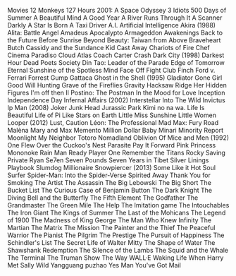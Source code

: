 ﻿Movies
12 Monkeys
127 Hours
2001: A Space Odyssey
3 Idiots
500 Days of Summer
A Beautiful Mind
A Good Year
A River Runs Through It
A Scanner Darkly
A Star Is Born
A Taxi Driver
A.I. Artificial Intelligence
Akira (1988)
Alita: Battle Angel
Amadeus
Apocalypto
Armageddon
Awakenings
Back to the Future
Before Sunrise
Beyond Beauty: Taiwan from Above
Braveheart
Butch Cassidy and the Sundance Kid
Cast Away
Chariots of Fire
Chef
Cinema Paradiso
Cloud Atlas
Coach Carter
Crash
Dark City (1998)
Darkest Hour
Dead Poets Society
Din Tao: Leader of the Parade
Edge of Tomorrow
Eternal Sunshine of the Spotless Mind
Face Off
Fight Club
Finch
Ford v. Ferrari
Forrest Gump
Gattaca
Ghost in the Shell (1995)
Gladiator
Gone Girl
Good Will Hunting
Grave of the Fireflies
Gravity
Hacksaw Ridge
Her
Hidden Figures
I'm off then
Il Postino: The Postman
In the Mood for Love
Inception
Independence Day
Infernal Affairs (2002)
Interstellar
Into The Wild
Invictus
Ip Man (2008)
Joker
Junk Head
Jurassic Park
Kimi no na wa.
Life Is Beautiful
Life of Pi
Like Stars on Earth
Little Miss Sunshine
Little Women
Looper (2012)
Lust, Caution
Léon: The Professional
Mad Max: Fury Road
Malèna
Mary and Max
Memento
Million Dollar Baby
Minari
Minority Report
Moonlight
My Neighbor Totoro
Nomadland
Oblivion
Of Mice and Men (1992)
One Flew Over the Cuckoo's Nest
Parasite
Pay It Forward
Pink
Princess Mononoke
Rain Man
Ready Player One
Remember the Titans
Rocky
Saving Private Ryan
Se7en
Seven Pounds
Seven Years in Tibet
Silver Linings Playbook
Slumdog Millionaire
Snowpiercer (2013)
Some Like it Hot
Soul Surfer
Spider-Man: Into the Spider-Verse
Spirited Away
Thank You for Smoking
The Artist
The Assassin
The Big Lebowski
The Big Short
The Bucket List
The Curious Case of Benjamin Button
The Dark Knight
The Diving Bell and the Butterfly
The Fifth Element
The Godfather
The Grandmaster
The Green Mile
The Help
The Imitation game
The Intouchables
The Iron Giant
The Kings of Summer
The Last of the Mohicans
The Legend of 1900
The Madness of King George
The Man Who Knew Infinity
The Martian
The Matrix
The Mission
The Painter and the Thief
The Peaceful Warrior
The Pianist
The Pilgrim
The Prestige
The Pursuit of Happiness
The Schindler's List
The Secret Life of Walter Mitty
The Shape of Water
The Shawshank Redemption
The Silence of the Lambs
The Squid and the Whale
The Terminal
The Truman Show
The Way
WALL·E
Waking Life
When Harry Met Sally
Wild
Yangguang puzhao
Yes Man
You've Got Mail
